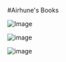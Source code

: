 #Airhune's Books

![Image](https://github.com/user-attachments/assets/279a77d7-d30a-40bd-b7e5-2093bcf8a489)

![image](https://github.com/user-attachments/assets/8c1c5a3b-5ba4-49f5-aee6-635512a92be1)

![image](https://github.com/user-attachments/assets/2c69b198-5bcc-47b2-86bc-79c10de78795)

